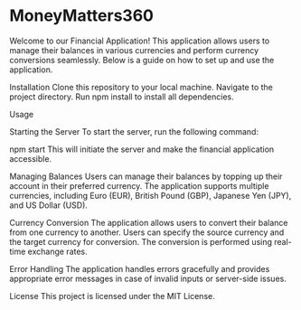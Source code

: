 # MoneyMatters360

Welcome to our Financial Application! This application allows users to manage their balances in various currencies and perform currency conversions seamlessly. Below is a guide on how to set up and use the application.

Installation
Clone this repository to your local machine.
Navigate to the project directory.
Run npm install to install all dependencies.

Usage

Starting the Server
To start the server, run the following command:

npm start
This will initiate the server and make the financial application accessible.

Managing Balances
Users can manage their balances by topping up their account in their preferred currency. The application supports multiple currencies, including Euro (EUR), British Pound (GBP), Japanese Yen (JPY), and US Dollar (USD).

Currency Conversion
The application allows users to convert their balance from one currency to another. Users can specify the source currency and the target currency for conversion. The conversion is performed using real-time exchange rates.


Error Handling
The application handles errors gracefully and provides appropriate error messages in case of invalid inputs or server-side issues.

License
This project is licensed under the MIT License.
